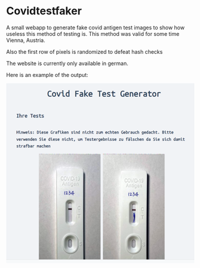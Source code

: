 # Covidtestfaker

A small webapp to generate fake covid antigen test images to show how useless this method of testing is. This method was valid for some time Vienna, Austria.

Also the first row of pixels is randomized to defeat hash checks

The website is currently only available in german.

Here is an example of the output:

![Sample](sample.png)
